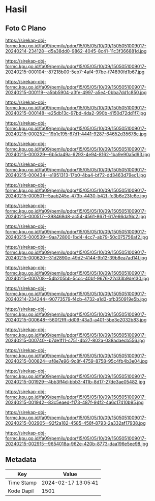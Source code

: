 # Hasil

## Foto C Plano

https://sirekap-obj-formc.kpu.go.id/fa09/pemilu/pdpr/15/05/05/10/09/1505051009017-20240214-234128--d5a38dd0-9862-4045-8c41-11c3f366881d.jpg

https://sirekap-obj-formc.kpu.go.id/fa09/pemilu/pdpr/15/05/05/10/09/1505051009017-20240215-000104--87218b00-5eb7-4af4-97be-f74890fd1b67.jpg

https://sirekap-obj-formc.kpu.go.id/fa09/pemilu/pdpr/15/05/05/10/09/1505051009017-20240215-000119--a5bb5904-a3fe-4997-a5e4-0bba7dd1c850.jpg

https://sirekap-obj-formc.kpu.go.id/fa09/pemilu/pdpr/15/05/05/10/09/1505051009017-20240215-000148--e25db13c-97bd-4da2-990b-4150d72dd1f7.jpg

https://sirekap-obj-formc.kpu.go.id/fa09/pemilu/pdpr/15/05/05/10/09/1505051009017-20240215-000252--19b1c195-67d1-4441-9287-64652d35678c.jpg

https://sirekap-obj-formc.kpu.go.id/fa09/pemilu/pdpr/15/05/05/10/09/1505051009017-20240215-000329--6b5da49a-6293-4e94-8162-1ba9e90a5d93.jpg

https://sirekap-obj-formc.kpu.go.id/fa09/pemilu/pdpr/15/05/05/10/09/1505051009017-20240215-000434--e1951313-17b0-4ba4-bf72-dd3463d79ec1.jpg

https://sirekap-obj-formc.kpu.go.id/fa09/pemilu/pdpr/15/05/05/10/09/1505051009017-20240215-000501--5aab245e-473b-4430-b42f-fc3b6e23fc6e.jpg

https://sirekap-obj-formc.kpu.go.id/fa09/pemilu/pdpr/15/05/05/10/09/1505051009017-20240215-000517--398468d8-ac54-4561-867f-617e66daf6c2.jpg

https://sirekap-obj-formc.kpu.go.id/fa09/pemilu/pdpr/15/05/05/10/09/1505051009017-20240215-000539--9aa72800-1bd4-4cc7-ab79-50c075756af2.jpg

https://sirekap-obj-formc.kpu.go.id/fa09/pemilu/pdpr/15/05/05/10/09/1505051009017-20240215-000620--31d2890e-49d2-4144-9b12-39b8ea7ad14f.jpg

https://sirekap-obj-formc.kpu.go.id/fa09/pemilu/pdpr/15/05/05/10/09/1505051009017-20240215-000708--54b205bb-5ccc-40bf-9676-22d33b9de130.jpg

https://sirekap-obj-formc.kpu.go.id/fa09/pemilu/pdpr/15/05/05/10/09/1505051009017-20240214-234244--90773579-f4cb-4732-a1d3-bfb350919e5b.jpg

https://sirekap-obj-formc.kpu.go.id/fa09/pemilu/pdpr/15/05/05/10/09/1505051009017-20240215-000648--560f2fff-dd09-43a3-a401-5be3e2032b83.jpg

https://sirekap-obj-formc.kpu.go.id/fa09/pemilu/pdpr/15/05/05/10/09/1505051009017-20240215-000740--b7de1f11-c751-4b27-802a-038adaecb556.jpg

https://sirekap-obj-formc.kpu.go.id/fa09/pemilu/pdpr/15/05/05/10/09/1505051009017-20240215-000824--af8e7e96-9c8f-4759-8758-95c4fb4b3e04.jpg

https://sirekap-obj-formc.kpu.go.id/fa09/pemilu/pdpr/15/05/05/10/09/1505051009017-20240215-001929--4bb3ff4d-bbb3-411b-8d17-27de3ae05482.jpg

https://sirekap-obj-formc.kpu.go.id/fa09/pemilu/pdpr/15/05/05/10/09/1505051009017-20240215-001942--83c5eaed-f173-487f-94f2-4a6c17410b95.jpg

https://sirekap-obj-formc.kpu.go.id/fa09/pemilu/pdpr/15/05/05/10/09/1505051009017-20240215-002905--92f2a182-4585-458f-8793-2a332af17938.jpg

https://sirekap-obj-formc.kpu.go.id/fa09/pemilu/pdpr/15/05/05/10/09/1505051009017-20240215-002915--9654018a-962e-420b-8773-daa196e5ee98.jpg


## Metadata

| Key        | Value               |
| ---------- | ------------------- |
| Time Stamp | 2024-02-17 13:05:41 |
| Kode Dapil | 1501                |



